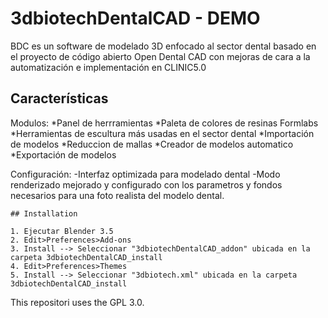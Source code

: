 # 3dbiotechDentalCAD - DEMO

BDC es un software de modelado 3D enfocado al sector dental basado en el proyecto de código abierto Open Dental CAD con mejoras de cara a la automatización e implementación en CLINIC5.0



## Características

Modulos:
*Panel de herrramientas
*Paleta de colores de resinas Formlabs
*Herramientas de escultura más usadas en el sector dental
*Importación de modelos
*Reduccion de mallas
*Creador de modelos automatico
*Exportación de modelos
	
Configuración:
-Interfaz optimizada para modelado dental
-Modo renderizado mejorado y configurado con los parametros y fondos necesarios para una foto realista del modelo dental.

``` shell
## Installation

1. Ejecutar Blender 3.5
2. Edit>Preferences>Add-ons
3. Install --> Seleccionar "3dbiotechDentalCAD_addon" ubicada en la carpeta 3dbiotechDentalCAD_install
4. Edit>Preferences>Themes
5. Install --> Seleccionar "3dbiotech.xml" ubicada en la carpeta 3dbiotechDentalCAD_install
```
This repositori uses the GPL 3.0.
